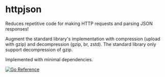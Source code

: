 # httpjson

Reduces repetitive code for making HTTP requests and parsing JSON responses!

Augment the standard library's implementation with compression (upload with
gzip) and decompression (gzip, br, zstd). The standard library only support
decompression of gzip.

Implemented with minimal dependencies.

[![Go Reference](https://pkg.go.dev/badge/github.com/maruel/httpjson/.svg)](https://pkg.go.dev/github.com/maruel/httpjson/)
